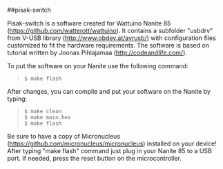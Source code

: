 ##pisak-switch

Pisak-switch is a software created for Wattuino Nanite 85 (https://github.com/watterott/wattuino).
It contains a subfolder "usbdrv" from V-USB library (http://www.obdev.at/avrusb/)
with configuration files customized to fit the hardware requirements.
The software is based on tutorial written by Joonas Pihlajamaa (http://codeandlife.com/).

To put the software on your Nanite use the following command:
>`$ make flash`

After changes, you can compile and put your software on the Nanite by typing:
>`$ make clean` <br />
>`$ make main.hex` <br />
>`$ make flash`

Be sure to have a copy of Micronucleus (https://github.com/micronucleus/micronucleus)
installed on your device! After typing "make flash" command just plug in your Nanite 85
to a USB port. If needed, press the reset button on the microcontroller.
